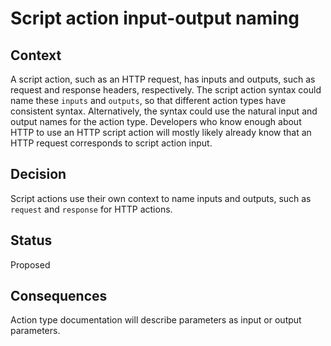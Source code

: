 # Script action input-output naming

## Context

A script action, such as an HTTP request, has inputs and outputs, such as request and response headers, respectively.
The script action syntax could name these `inputs` and `outputs`, so that different action types have consistent syntax.
Alternatively, the syntax could use the natural input and output names for the action type.
Developers who know enough about HTTP to use an HTTP script action will mostly likely already know that an HTTP request corresponds to script action input.

## Decision

Script actions use their own context to name inputs and outputs, such as `request` and `response` for HTTP actions.

## Status

Proposed

## Consequences

Action type documentation will describe parameters as input or output parameters.

